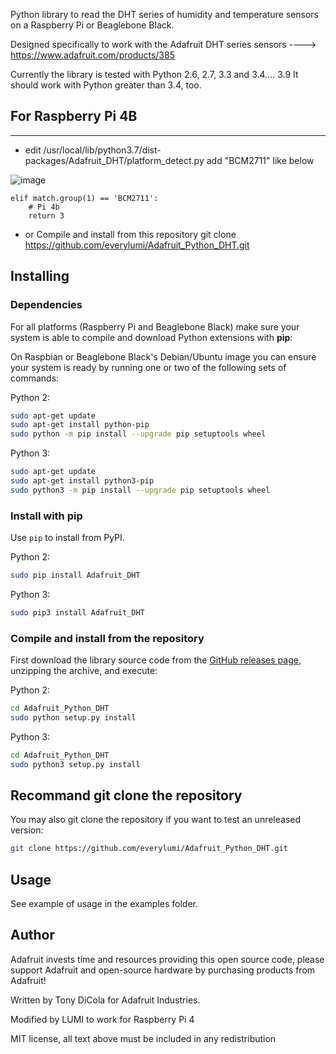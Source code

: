 
Python library to read the DHT series of humidity and temperature sensors on a
Raspberry Pi or Beaglebone Black.

Designed specifically to work with the Adafruit DHT series sensors ---->
https://www.adafruit.com/products/385

Currently the library is tested with Python 2.6, 2.7, 3.3 and 3.4.... 3.9 It should
work with Python greater than 3.4, too.

## For Raspberry Pi 4B
----------------------
- edit /usr/local/lib/python3.7/dist-packages/Adafruit_DHT/platform_detect.py
add "BCM2711" like below

![image](https://user-images.githubusercontent.com/75207648/136056520-a0487fe2-1ceb-410b-96b3-eb1e9260c228.png)

    elif match.group(1) == 'BCM2711':
        # Pi 4b
        return 3

- or Compile and install from this repository 
  git clone https://github.com/everylumi/Adafruit_Python_DHT.git


Installing
----------

### Dependencies

For all platforms (Raspberry Pi and Beaglebone Black) make sure your system is
able to compile and download Python extensions with **pip**:

On Raspbian or Beaglebone Black's Debian/Ubuntu image you can ensure your
system is ready by running one or two of the following sets of commands:

Python 2:

````sh
sudo apt-get update
sudo apt-get install python-pip
sudo python -m pip install --upgrade pip setuptools wheel
````

Python 3:

````sh
sudo apt-get update
sudo apt-get install python3-pip
sudo python3 -m pip install --upgrade pip setuptools wheel
````

### Install with pip

Use `pip` to install from PyPI.

Python 2:

```sh
sudo pip install Adafruit_DHT
```

Python 3:

```sh
sudo pip3 install Adafruit_DHT
```

### Compile and install from the repository

First download the library source code from the [GitHub releases
page](https://github.com/adafruit/Adafruit_Python_DHT/releases), unzipping the
archive, and execute:

Python 2:

```sh
cd Adafruit_Python_DHT
sudo python setup.py install
```

Python 3:

```sh
cd Adafruit_Python_DHT
sudo python3 setup.py install
```

## Recommand git clone the repository
You may also git clone the repository if you want to test an unreleased
version: 

```sh
git clone https://github.com/everylumi/Adafruit_Python_DHT.git
```

Usage
-----

See example of usage in the examples folder.

Author
------

Adafruit invests time and resources providing this open source code, please
support Adafruit and open-source hardware by purchasing products from Adafruit!

Written by Tony DiCola for Adafruit Industries.

Modified by LUMI to work for Raspberry Pi 4

MIT license, all text above must be included in any redistribution
